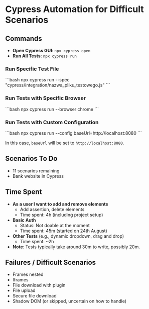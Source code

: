 # Cypress Automation for Difficult Scenarios

## Commands

- **Open Cypress GUI**: `npx cypress open`
- **Run All Tests**: `npx cypress run`

### Run Specific Test File

\`\`\`bash
npx cypress run --spec "cypress/integration/nazwa_pliku_testowego.js"
\`\`\`

### Run Tests with Specific Browser

\`\`\`bash
npx cypress run --browser chrome
\`\`\`

### Run Tests with Custom Configuration

\`\`\`bash
npx cypress run --config baseUrl=http://localhost:8080
\`\`\`

In this case, `baseUrl` will be set to `http://localhost:8080`.

## Scenarios To Do

- 11 scenarios remaining
- Bank website in Cypress

## Time Spent

- **As a user I want to add and remove elements**
  - Add assertion, delete elements
  - Time spent: 4h (including project setup)
- **Basic Auth**
  - Status: Not doable at the moment
  - Time spent: 45m (started on 24th August)
- **Other Tests** (e.g., dynamic dropdown, drag and drop)
  - Time spent: ~2h
- **Note**: Tests typically take around 30m to write, possibly 20m.

## Failures / Difficult Scenarios

- Frames nested
- Iframes
- File download with plugin
- File upload
- Secure file download
- Shadow DOM (or skipped, uncertain on how to handle)
